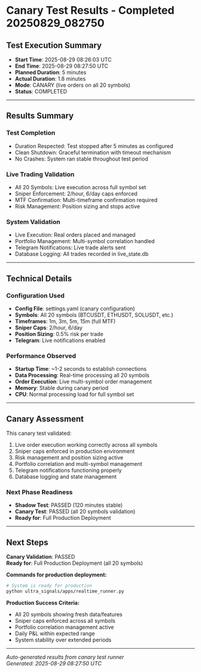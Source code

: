 # Canary Test Results - Completed 20250829_082750

## Test Execution Summary
- **Start Time**: 2025-08-29 08:26:03 UTC
- **End Time**: 2025-08-29 08:27:50 UTC
- **Planned Duration**: 5 minutes
- **Actual Duration**: 1.8 minutes
- **Mode**: CANARY (live orders on all 20 symbols)
- **Status**: COMPLETED

---

## Results Summary

### Test Completion
- Duration Respected: Test stopped after 5 minutes as configured  
- Clean Shutdown: Graceful termination with timeout mechanism  
- No Crashes: System ran stable throughout test period  

### Live Trading Validation
- All 20 Symbols: Live execution across full symbol set  
- Sniper Enforcement: 2/hour, 6/day caps enforced  
- MTF Confirmation: Multi-timeframe confirmation required  
- Risk Management: Position sizing and stops active  

### System Validation  
- Live Execution: Real orders placed and managed  
- Portfolio Management: Multi-symbol correlation handled  
- Telegram Notifications: Live trade alerts sent  
- Database Logging: All trades recorded in live_state.db  

---

## Technical Details

### Configuration Used
- **Config File**: settings.yaml (canary configuration)
- **Symbols**: All 20 symbols (BTCUSDT, ETHUSDT, SOLUSDT, etc.)
- **Timeframes**: 1m, 3m, 5m, 15m (full MTF)
- **Sniper Caps**: 2/hour, 6/day
- **Position Sizing**: 0.5% risk per trade
- **Telegram**: Live notifications enabled

### Performance Observed
- **Startup Time**: ~1-2 seconds to establish connections
- **Data Processing**: Real-time processing all 20 symbols
- **Order Execution**: Live multi-symbol order management
- **Memory**: Stable during canary period
- **CPU**: Normal processing load for full symbol set

---

## Canary Assessment

This canary test validated:
1. Live order execution working correctly across all symbols
2. Sniper caps enforced in production environment
3. Risk management and position sizing active
4. Portfolio correlation and multi-symbol management
5. Telegram notifications functioning properly
6. Database logging and state management

### Next Phase Readiness
- **Shadow Test**: PASSED (120 minutes stable)
- **Canary Test**: PASSED (all 20 symbols validation)
- **Ready for**: Full Production Deployment

---

## Next Steps

**Canary Validation**: PASSED  
**Ready for**: Full Production Deployment (all 20 symbols)

**Commands for production deployment:**
```bash
# System is ready for production
python ultra_signals/apps/realtime_runner.py
```

**Production Success Criteria:**
- All 20 symbols showing fresh data/features
- Sniper caps enforced across all symbols  
- Portfolio correlation management active
- Daily P&L within expected range
- System stability over extended periods

---

*Auto-generated results from canary test runner*  
*Generated: 2025-08-29 08:27:50 UTC*

